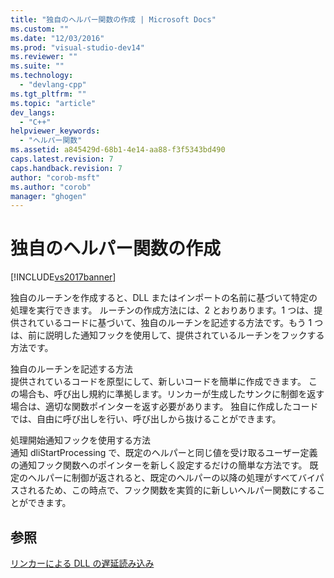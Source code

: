 ```yaml
---
title: "独自のヘルパー関数の作成 | Microsoft Docs"
ms.custom: ""
ms.date: "12/03/2016"
ms.prod: "visual-studio-dev14"
ms.reviewer: ""
ms.suite: ""
ms.technology: 
  - "devlang-cpp"
ms.tgt_pltfrm: ""
ms.topic: "article"
dev_langs: 
  - "C++"
helpviewer_keywords: 
  - "ヘルパー関数"
ms.assetid: a845429d-68b1-4e14-aa88-f3f5343bd490
caps.latest.revision: 7
caps.handback.revision: 7
author: "corob-msft"
ms.author: "corob"
manager: "ghogen"
---
```

# 独自のヘルパー関数の作成
[!INCLUDE[vs2017banner](../../assembler/inline/includes/vs2017banner.md)]

独自のルーチンを作成すると、DLL またはインポートの名前に基づいて特定の処理を実行できます。  ルーチンの作成方法には、2 とおりあります。1 つは、提供されているコードに基づいて、独自のルーチンを記述する方法です。もう 1 つは、前に説明した通知フックを使用して、提供されているルーチンをフックする方法です。  
  
 独自のルーチンを記述する方法  
 提供されているコードを原型にして、新しいコードを簡単に作成できます。  この場合も、呼び出し規約に準拠します。リンカーが生成したサンクに制御を返す場合は、適切な関数ポインターを返す必要があります。  独自に作成したコードでは、自由に呼び出しを行い、呼び出しから抜けることができます。  
  
 処理開始通知フックを使用する方法  
 通知 dliStartProcessing で、既定のヘルパーと同じ値を受け取るユーザー定義の通知フック関数へのポインターを新しく設定するだけの簡単な方法です。  既定のヘルパーに制御が返されると、既定のヘルパーの以降の処理がすべてバイパスされるため、この時点で、フック関数を実質的に新しいヘルパー関数にすることができます。  
  
## 参照  
 [リンカーによる DLL の遅延読み込み](../../build/reference/linker-support-for-delay-loaded-dlls.md)